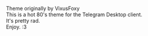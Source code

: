 Theme originally by VixusFoxy  
This is a hot 80's theme for the Telegram Desktop client.  
It's pretty rad.  
Enjoy. :3  
